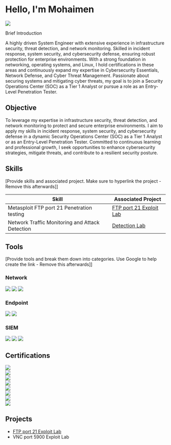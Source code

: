# Hello, I'm Mohaimen
<a href="https://linkedin.com/in/mohaimen-dimaronsing/"><img src="https://img.shields.io/badge/-LinkedIn-0072b1?&style=for-the-badge&logo=linkedin&logoColor=white" /></a>

Brief Introduction 

A highly driven System Engineer with extensive experience in infrastructure security, threat detection, and network monitoring. Skilled in incident response, system security, and cybersecurity defense, ensuring robust protection for enterprise environments. With a strong foundation in networking, operating systems, and Linux, I hold certifications in these areas and continuously expand my expertise in Cybersecurity Essentials, Network Defense, and Cyber Threat Management. Passionate about securing systems and mitigating cyber threats, my goal is to join a Security Operations Center (SOC) as a Tier 1 Analyst or pursue a role as an Entry-Level Penetration Tester.

## Objective


To leverage my expertise in infrastructure security, threat detection, and network monitoring to protect and secure enterprise environments. I aim to apply my skills in incident response, system security, and cybersecurity defense in a dynamic Security Operations Center (SOC) as a Tier 1 Analyst or as an Entry-Level Penetration Tester. Committed to continuous learning and professional growth, I seek opportunities to enhance cybersecurity strategies, mitigate threats, and contribute to a resilient security posture.

## Skills
[Provide skills and associated project. Make sure to hyperlink the project - Remove this afterwards]]

| Skill                                         | Associated Project         |
|-----------------------------------------------|----------------------------|
| Metasploit FTP port 21 Penetration testing          | <a href="https://github.com/CyberSecMohaimen/FTP-port-21-Exploit-Lab/blob/main">FTP port 21 Exploit Lab</a>|
| Network Traffic Monitoring and Attack Detection | <a href="https://google.com">Detection Lab</a>|

## Tools
[Provide tools and break them down into categories. Use Google to help create the link - Remove this afterwards]]

### Network
<div>
    <img src="https://img.shields.io/badge/-Wireshark-1679A7?&style=for-the-badge&logo=Wireshark&logoColor=white" />
    <img src="https://img.shields.io/badge/-Suricata-EF3B2D?&style=for-the-badge&logo=Suricata&logoColor=white" />
    <img src="https://img.shields.io/badge/-Zeek-777BB4?&style=for-the-badge&logo=Zeek&logoColor=white" />
</div>

### Endpoint
<div>
    <img src="https://img.shields.io/badge/-Microsoft_Defender_for_Endpoint-00A4EF?&style=for-the-badge&logo=Microsoft&logoColor=white" />
    <img src="https://img.shields.io/badge/-Velociraptor-4B275F?&style=for-the-badge&logo=Velociraptor&logoColor=white" />
</div>

### SIEM
<div>
    <img src="https://img.shields.io/badge/-Microsoft_Sentinel-0078D4?&style=for-the-badge&logo=Microsoft&logoColor=white" />
    <img src="https://img.shields.io/badge/-Splunk-000000?&style=for-the-badge&logo=Splunk&logoColor=white" />
    <img src="https://img.shields.io/badge/-Elastic-005571?&style=for-the-badge&logo=Elastic&logoColor=white" />
</div>

## Certifications

<div>

<img src="https://img.shields.io/badge/-Cyber%20Threat%20Management%20(Networking%20Academy)-orange?&style=for-the-badge&logo=Cisco&logoColor=white" /> 
<br>
<img src="https://img.shields.io/badge/-Network%20Defense%20(Networking%20Academy)-red?&style=for-the-badge&logo=Cisco&logoColor=white" />  
<br>
<img src="https://img.shields.io/badge/-Introduction%20to%20Cybersecurity%20(Networking%20Academy)-purple?&style=for-the-badge&logo=Cisco&logoColor=white" />
<br>
<img src="https://img.shields.io/badge/-Linux%20Unhatched%20(Networking%20Academy)-black?&style=for-the-badge&logo=Linux&logoColor=white" />
<br>
<img src="https://img.shields.io/badge/-Networking%20Basics%20(Networking%20Academy)-blue?&style=for-the-badge&logo=Cisco&logoColor=white" />
<br>
<img src="https://img.shields.io/badge/-Operating%20Systems%20Basics%20(Networking%20Academy)-green?&style=for-the-badge&logo=Windows&logoColor=white" />
<br>
<img src="https://img.shields.io/badge/-Microsoft%20Azure%20Fundamentals%3A%20Describe%20Cloud%20Concepts%20(Microsoft)-blue?&style=for-the-badge&logo=Microsoft&logoColor=white" />  
<br>
<img src="https://img.shields.io/badge/-Automate%20Azure%20Tasks%20with%20Azure%20PowerShell%20(Microsoft)-darkblue?&style=for-the-badge&logo=PowerShell&logoColor=white" />  




</div>

## Projects
- <a href="https://github.com/CyberSecMohaimen/FTP-port-21-Exploit-Lab/blob/main">FTP port 21 Exploit Lab</a>
-  VNC port 5900 Exploit Lab
